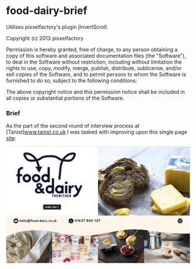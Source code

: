 # food-dairy-brief

Utilises pixxelfactory's plugin jInvertScroll.



Copyright (c) 2013 pixxelfactory

Permission is hereby granted, free of charge, to any person obtaining a copy of this software and associated documentation files (the "Software"), to deal in the Software without restriction, including without limitation the rights to use, copy, modify, merge, publish, distribute, sublicense, and/or sell copies of the Software, and to permit persons to whom the Software is furnished to do so, subject to the following conditions:

The above copyright notice and this permission notice shall be included in all copies or substantial portions of the Software.


### Brief
As the part of the second round of interview process at [Tanist]www.tanist.co.uk I was tasked with improving upon this single page [site](http://food-dairy.co.uk/):

![alt text](https://github.com/CrashPanda/food-dairy-brief/blob/main/assets/img/brief.png "Brief-single-page-site")

